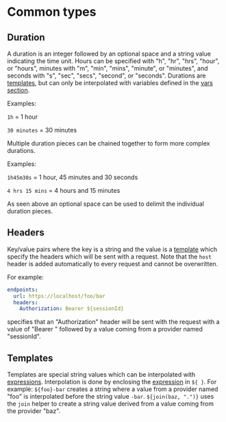 # Common types
## Duration
A duration is an integer followed by an optional space and a string value indicating the time unit. Hours can be specified with "h", "hr", "hrs", "hour", or "hours", minutes with "m", "min", "mins", "minute", or "minutes", and seconds with "s", "sec", "secs", "second", or "seconds". Durations are [templates](#templates), but can only be interpolated with variables defined in the [vars section](./vars-section.md).

Examples:

`1h` = 1 hour

`30 minutes` = 30 minutes

Multiple duration pieces can be chained together to form more complex durations.

Examples:

`1h45m30s` = 1 hour, 45 minutes and 30 seconds

`4 hrs 15 mins` = 4 hours and 15 minutes

As seen above an optional space can be used to delimit the individual duration pieces.

## Headers
Key/value pairs where the key is a string and the value is a [template](#templates) which specify the headers which will be sent with a request. Note that the `host` header is added automatically to every request and cannot be overwritten.

For example:

```yaml
endpoints:
  url: https://localhost/foo/bar
  headers:
    Authorization: Bearer ${sessionId}
```
specifies that an "Authorization" header will be sent with the request with a value of "Bearer " followed by a value coming from a provider named "sessionId".

## Templates
Templates are special string values which can be interpolated with [expressions](./common-types/expressions.md). Interpolation is done by enclosing the [expression](./common-types/expressions.md) in `${ }`. For example: `${foo}-bar` creates a string where a value from a provider named "foo" is interpolated before the string value `-bar`. `${join(baz, ".")}` uses the `join` helper to create a string value derived from a value coming from the provider "baz".
